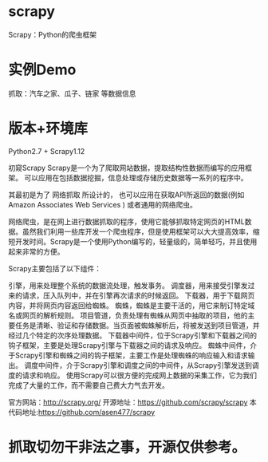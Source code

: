 # scrapy
Scrapy：Python的爬虫框架

# 实例Demo 
抓取：汽车之家、瓜子、链家 等数据信息

# 版本+环境库
Python2.7 + Scrapy1.12

初窥Scrapy
Scrapy是一个为了爬取网站数据，提取结构性数据而编写的应用框架。 可以应用在包括数据挖掘，信息处理或存储历史数据等一系列的程序中。

其最初是为了 网络抓取 所设计的， 也可以应用在获取API所返回的数据(例如 Amazon Associates Web Services ) 或者通用的网络爬虫。


网络爬虫，是在网上进行数据抓取的程序，使用它能够抓取特定网页的HTML数据。虽然我们利用一些库开发一个爬虫程序，但是使用框架可以大大提高效率，缩短开发时间。Scrapy是一个使用Python编写的，轻量级的，简单轻巧，并且使用起来非常的方便。

Scrapy主要包括了以下组件：

引擎，用来处理整个系统的数据流处理，触发事务。
调度器，用来接受引擎发过来的请求，压入队列中，并在引擎再次请求的时候返回。
下载器，用于下载网页内容，并将网页内容返回给蜘蛛。
蜘蛛，蜘蛛是主要干活的，用它来制订特定域名或网页的解析规则。
项目管道，负责处理有蜘蛛从网页中抽取的项目，他的主要任务是清晰、验证和存储数据。当页面被蜘蛛解析后，将被发送到项目管道，并经过几个特定的次序处理数据。
下载器中间件，位于Scrapy引擎和下载器之间的钩子框架，主要是处理Scrapy引擎与下载器之间的请求及响应。
蜘蛛中间件，介于Scrapy引擎和蜘蛛之间的钩子框架，主要工作是处理蜘蛛的响应输入和请求输出。
调度中间件，介于Scrapy引擎和调度之间的中间件，从Scrapy引擎发送到调度的请求和响应。
使用Scrapy可以很方便的完成网上数据的采集工作，它为我们完成了大量的工作，而不需要自己费大力气去开发。

官方网站：http://scrapy.org/
开源地址：https://github.com/scrapy/scrapy
本代码地址:https://github.com/asen477/scrapy

# 抓取切勿干非法之事，开源仅供参考。
